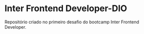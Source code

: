 # Inter Frontend Developer-DIO
Repositório criado no primeiro desafio do bootcamp Inter Frontend Developer.
